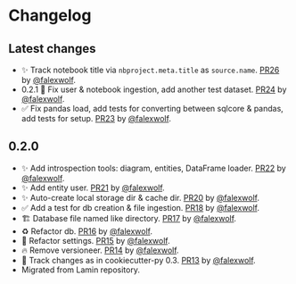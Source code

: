 # Changelog

## Latest changes

- :sparkles: Track notebook title via `nbproject.meta.title` as `source.name`. [PR26](https://github.com/laminlabs/lamindb/pull/26) by [@falexwolf](https://github.com/falexwolf).
- 0.2.1 :bug: Fix user & notebook ingestion, add another test dataset. [PR24](https://github.com/laminlabs/lamindb/pull/24) by [@falexwolf](https://github.com/falexwolf).
- :white_check_mark: Fix pandas load, add tests for converting between sqlcore & pandas, add tests for setup. [PR23](https://github.com/laminlabs/lamindb/pull/23) by [@falexwolf](https://github.com/falexwolf).

## 0.2.0

- :sparkles: Add introspection tools: diagram, entities, DataFrame loader. [PR22](https://github.com/laminlabs/lamindb/pull/22) by [@falexwolf](https://github.com/falexwolf).
- ✨ Add entity user. [PR21](https://github.com/laminlabs/lamindb/pull/21) by [@falexwolf](https://github.com/falexwolf).
- :sparkles: Auto-create local storage dir & cache dir. [PR20](https://github.com/laminlabs/lamindb/pull/20) by [@falexwolf](https://github.com/falexwolf).
- :white_check_mark: Add a test for db creation & file ingestion. [PR18](https://github.com/laminlabs/lamindb/pull/18) by [@falexwolf](https://github.com/falexwolf).
- :building_construction: Database file named like directory. [PR17](https://github.com/laminlabs/lamindb/pull/17) by [@falexwolf](https://github.com/falexwolf).
- :recycle: Refactor db. [PR16](https://github.com/laminlabs/lamindb/pull/16) by [@falexwolf](https://github.com/falexwolf).
- 🔧 Refactor settings. [PR15](https://github.com/laminlabs/lamindb/pull/15) by [@falexwolf](https://github.com/falexwolf).
- :fire: Remove versioneer. [PR14](https://github.com/laminlabs/lamindb/pull/14) by [@falexwolf](https://github.com/falexwolf).
- 👷 Track changes as in cookiecutter-py 0.3. [PR13](https://github.com/laminlabs/lamindb/pull/13) by [@falexwolf](https://github.com/falexwolf).
- Migrated from Lamin repository.
